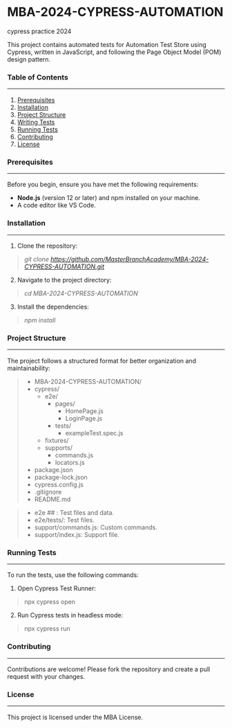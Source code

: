 # MBA-2024-CYPRESS-AUTOMATION
cypress practice 2024

This project contains automated tests for Automation Test Store using Cypress, written in JavaScript, and following the Page Object Model (POM) design pattern.

### Table of Contents <hr>

1. [Prerequisites](#Prerequisites)
2. [Installation](#installation)
3. [Project Structure](#project-structure)
4. [Writing Tests](#writing-tests)
5. [Running Tests](#running-tests)
6. [Contributing](#contributing)
7. [License](#license)

### Prerequisites <hr>

Before you begin, ensure you have met the following requirements:

* __Node.js__ (version 12 or later) and npm installed on your machine.
* A code editor like VS Code.

### Installation <hr>

1. Clone the repository: <br>
  > _git clone https://github.com/MasterBranchAcademy/MBA-2024-CYPRESS-AUTOMATION.git_
2. Navigate to the project directory: <br>
  > _cd MBA-2024-CYPRESS-AUTOMATION_
3. Install the dependencies:
  > _npm install_

### Project Structure <hr>
The project follows a structured format for better organization and maintainability:

> * MBA-2024-CYPRESS-AUTOMATION/
>  * cypress/
>    * e2e/
>      * pages/
>         * HomePage.js    
>         * LoginPage.js
>      * tests/
>        * exampleTest.spec.js
>    * fixtures/        
>    * supports/    
>       * commands.js
>       * locators.js
>   * package.json
>   * package-lock.json
>   * cypress.config.js
>   * .gitignore
>   * README.md


> * e2e ## : Test files and data.
> * e2e/tests/: Test files.
> * support/commands.js: Custom commands.
> * support/index.js: Support file.


### Running Tests <hr>
To run the tests, use the following commands:

1. Open Cypress Test Runner:
>   npx cypress open
2. Run Cypress tests in headless mode:
> npx cypress run

### Contributing <hr>
Contributions are welcome! Please fork the repository and create a pull request with your changes.

### License <hr> 
This project is licensed under the MBA License.



